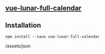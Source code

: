 ## [vue-lunar-full-calendar](https://hjdev.github.io/vue-lunar-fullcalendar)

## Installation

```
npm install --save vue-lunar-full-calendar
```

/assets/json
